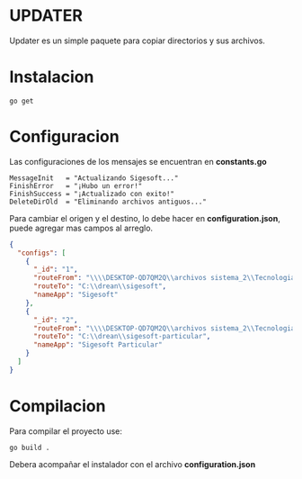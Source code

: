 # UPDATER

Updater es un simple paquete para copiar directorios y sus archivos.

# Instalacion

```
go get
```

# Configuracion

Las configuraciones de los mensajes se encuentran en **constants.go**

```
MessageInit   = "Actualizando Sigesoft..."
FinishError   = "¡Hubo un error!"
FinishSuccess = "¡Actualizado con exito!"
DeleteDirOld  = "Eliminando archivos antiguos..."
```

Para cambiar el origen y el destino, lo debe hacer en **configuration.json**, puede agregar mas campos al arreglo.

```json
{
  "configs": [
    {
      "_id": "1",
      "routeFrom": "\\\\DESKTOP-QD7QM2Q\\archivos sistema_2\\Tecnologia e Informacion\\sigesoft",
      "routeTo": "C:\\drean\\sigesoft",
      "nameApp": "Sigesoft"
    },
    {
      "_id": "2",
      "routeFrom": "\\\\DESKTOP-QD7QM2Q\\archivos sistema_2\\Tecnologia e Informacion\\sigesoft-particular",
      "routeTo": "C:\\drean\\sigesoft-particular",
      "nameApp": "Sigesoft Particular"
    }
  ]
}
```

# Compilacion

Para compilar el proyecto use:

```
go build .
```
Debera acompañar el instalador con el archivo **configuration.json**
